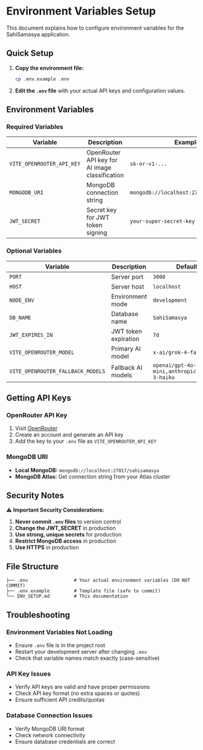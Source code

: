 # Environment Variables Setup

This document explains how to configure environment variables for the SahiSamasya application.

## Quick Setup

1. **Copy the environment file:**
   ```bash
   cp .env.example .env
   ```

2. **Edit the `.env` file** with your actual API keys and configuration values.

## Environment Variables

### Required Variables

| Variable | Description | Example |
|----------|-------------|---------|
| `VITE_OPENROUTER_API_KEY` | OpenRouter API key for AI image classification | `sk-or-v1-...` |
| `MONGODB_URI` | MongoDB connection string | `mongodb://localhost:27017/sahisamasya` |
| `JWT_SECRET` | Secret key for JWT token signing | `your-super-secret-key` |

### Optional Variables

| Variable | Description | Default |
|----------|-------------|---------|
| `PORT` | Server port | `3000` |
| `HOST` | Server host | `localhost` |
| `NODE_ENV` | Environment mode | `development` |
| `DB_NAME` | Database name | `SahiSamasya` |
| `JWT_EXPIRES_IN` | JWT token expiration | `7d` |
| `VITE_OPENROUTER_MODEL` | Primary AI model | `x-ai/grok-4-fast:free` |
| `VITE_OPENROUTER_FALLBACK_MODELS` | Fallback AI models | `openai/gpt-4o-mini,anthropic/claude-3-haiku` |

## Getting API Keys

### OpenRouter API Key
1. Visit [OpenRouter](https://openrouter.ai/keys)
2. Create an account and generate an API key
3. Add the key to your `.env` file as `VITE_OPENROUTER_API_KEY`

### MongoDB URI
- **Local MongoDB:** `mongodb://localhost:27017/sahisamasya`
- **MongoDB Atlas:** Get connection string from your Atlas cluster

## Security Notes

⚠️ **Important Security Considerations:**

1. **Never commit `.env` files** to version control
2. **Change the JWT_SECRET** in production
3. **Use strong, unique secrets** for production
4. **Restrict MongoDB access** in production
5. **Use HTTPS** in production

## File Structure

```
├── .env                 # Your actual environment variables (DO NOT COMMIT)
├── .env.example         # Template file (safe to commit)
└── ENV_SETUP.md         # This documentation
```

## Troubleshooting

### Environment Variables Not Loading
- Ensure `.env` file is in the project root
- Restart your development server after changing `.env`
- Check that variable names match exactly (case-sensitive)

### API Key Issues
- Verify API keys are valid and have proper permissions
- Check API key format (no extra spaces or quotes)
- Ensure sufficient API credits/quotas

### Database Connection Issues
- Verify MongoDB URI format
- Check network connectivity
- Ensure database credentials are correct
